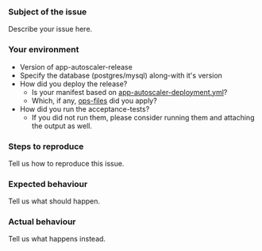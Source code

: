 ### Subject of the issue
Describe your issue here.

### Your environment
* Version of app-autoscaler-release
* Specify the database (postgres/mysql) along-with it's version
* How did you deploy the release? 
  * Is your manifest based on [app-autoscaler-deployment.yml](https://github.com/cloudfoundry/app-autoscaler-release/blob/main/templates/app-autoscaler-deployment.yml)?
  * Which, if any, [ops-files](https://github.com/cloudfoundry/app-autoscaler-release/tree/main/example/operation) did you apply?
* How did you run the acceptance-tests?
  * If you did not run them, please consider running them and attaching the output as well.

### Steps to reproduce
Tell us how to reproduce this issue.

### Expected behaviour
Tell us what should happen.

### Actual behaviour
Tell us what happens instead.
